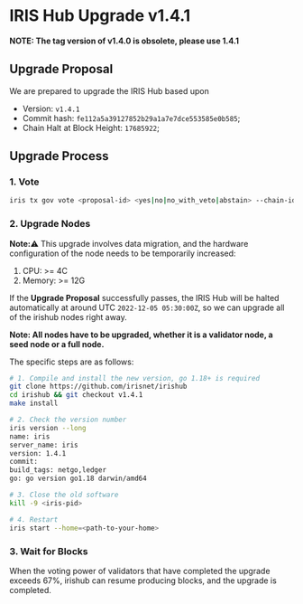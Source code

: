 # IRIS Hub Upgrade v1.4.1

**NOTE: The tag version of v1.4.0 is obsolete, please use 1.4.1**

## Upgrade Proposal

We are prepared to upgrade the IRIS Hub based upon

- Version: `v1.4.1`
- Commit hash: `fe112a5a39127852b29a1a7e7dce553585e0b585`;
- Chain Halt at Block Height: `17685922`;

## Upgrade Process

### 1. Vote

```bash
iris tx gov vote <proposal-id> <yes|no|no_with_veto|abstain> --chain-id irishub-1 --fees 0.3iris --from <MyWallet>
```

### 2. Upgrade Nodes

**Note:**⚠️ This upgrade involves data migration, and the hardware configuration of the node needs to be temporarily increased:
1. CPU: >= 4C
2. Memory: >= 12G

If the  **Upgrade Proposal**  successfully passes, the IRIS Hub will be halted automatically at around UTC `2022-12-05 05:30:00Z`, so we can upgrade all of the irishub nodes right away.

**Note: All nodes have to be upgraded, whether it is a validator node, a seed node or a full node.**

The specific steps are as follows:

```bash
# 1. Compile and install the new version, go 1.18+ is required
git clone https://github.com/irisnet/irishub
cd irishub && git checkout v1.4.1
make install

# 2. Check the version number
iris version --long
name: iris
server_name: iris
version: 1.4.1
commit: 
build_tags: netgo,ledger
go: go version go1.18 darwin/amd64

# 3. Close the old software
kill -9 <iris-pid>

# 4. Restart
iris start --home=<path-to-your-home>
```

### 3. Wait for Blocks

When the voting power of validators that have completed the upgrade exceeds 67%, irishub can resume producing blocks, and the upgrade is completed.

